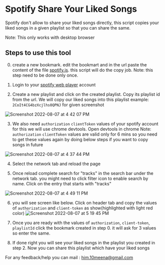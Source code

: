 # Spotify Share Your Liked Songs
Spotify don't allow to share your liked songs directly, this script copies your liked songs in a given playlist so that you can share the same.

Note: This only works with desktop browser

## Steps to use this tool
0. create a new bookmark. edit the bookmart and in the url paste the content of the file [spotify.js](https://github.com/himanshumeena/spotify_liked_songs_copier/blob/master/spotify.js). this script will do the copy job.
Note: this step need to be done only once.

1. Login to your [spotify web player](https://open.spotify.com/collection/tracks) account

2. Create a new playlist and click on the created playlist. Copy its playlist id from the url. We will copy our liked songs into this playlist
example: `2CoIt4CG4bzXcjlhs0QPNJ` for given screenshot

![Screenshot 2022-08-07 at 4 42 07 PM](https://user-images.githubusercontent.com/20402232/183287857-2cc1cc2a-8eec-4558-8b9b-716864aadac5.png)

3. We also need `authorization` `clientToken` values of your spotify account for this we will use chrome devtools. Open devtools in chrome
Note: `authorization` `clientToken` values are valid only for 6 mins so you need to get these values again by doing below steps if you want to copy songs in future

![Screenshot 2022-08-07 at 4 37 44 PM](https://user-images.githubusercontent.com/20402232/183287747-cccceb6b-794b-4a1c-b549-edb3b655a306.png)

4. Select the network tab and reload the page

5. Once reload complete search for "tracks" in the search bar under the network tab. you might need to click filter icon to enable search by name.
Click on the entry that starts with "tracks"

![Screenshot 2022-08-07 at 4 49 11 PM](https://user-images.githubusercontent.com/20402232/183288269-7cd5b298-fefd-408f-89be-c5646f903ac1.png)

6. you will see screen like below. Click on header tab and copy the values of `authorization` and `client-token` as show(highlighted with light red color)
![Screenshot 2022-08-07 at 5 19 45 PM](https://user-images.githubusercontent.com/20402232/183289393-7a6a664d-2d1e-44cc-b9a3-05ba8803f30a.png)

7. Once you are ready with the values of `authorization`, `client-token`, `playlistId` click the bookmark created in step 0. it will ask for 3 values so enter the same.

8. If done right you will see your liked songs in the playlist you created in step 2. Now you can share this playlist which have your liked songs


For any feedback/help you can mail : him.10meena@gmail.com
